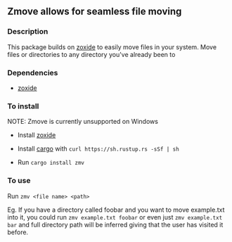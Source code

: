 ## Zmove allows for seamless file moving 


### Description
This package builds on [zoxide](https://github.com/ajeetdsouza/zoxide) to easily move files in your system. 
Move files or directories to any directory you've already been to


### Dependencies
 - [zoxide](https://github.com/ajeetdsouza/zoxide)

### To install

NOTE: Zmove is currently unsupported on Windows

- Install [zoxide](https://github.com/ajeetdsouza/zoxide)
- Install [cargo](https://github.com/rust-lang/cargo) with ``curl https://sh.rustup.rs -sSf | sh``

- Run ``cargo install zmv``


### To use

Run ``zmv <file name> <path>``


Eg. If you have a directory called foobar and you want to move example.txt into it, you could run ``zmv example.txt foobar`` or even just ``zmv example.txt bar`` and full directory path will be inferred giving that the user has visited it before.

